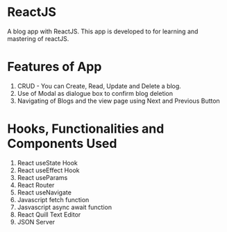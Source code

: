 # ReactJS
A blog app with ReactJS.
This app is developed to for learning and mastering of reactJS.

# Features of App
1. CRUD - You can Create, Read, Update and Delete a blog.
2. Use of Modal as dialogue box to confirm blog deletion
3. Navigating of Blogs and the view page using Next and Previous Button

# Hooks, Functionalities and Components Used
1. React useState Hook
2. React useEffect Hook
3. React useParams
4. React Router
5. React useNavigate
6. Javascript fetch function
7. Jasvascript async await function
8. React Quill Text Editor
9. JSON Server
   

